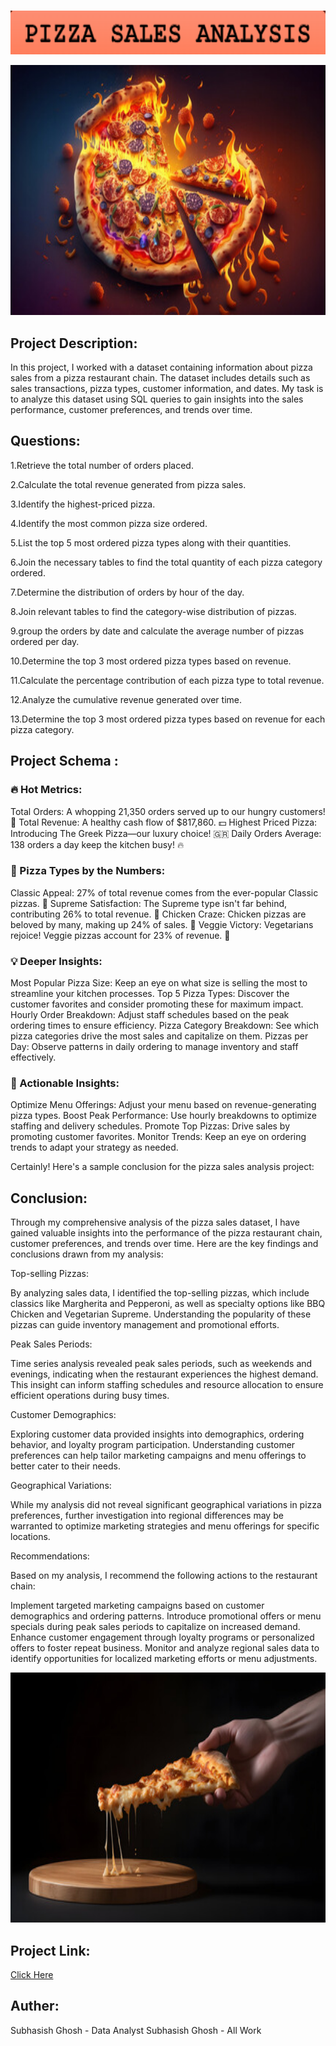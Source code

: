 # <p align="Left">
  <img width="700" height="70" src="Screenshot 2024-05-13 194624.png">
</p>


<p align="center">
  <img width="600" height="400" src="240_F_583123165_NeKswfEtkCzZL1yiZZimhF3VYJrAinYf.jpg">
</p>

## Project Description: 
In this project, I worked with a dataset containing information about pizza sales from a pizza restaurant chain. The dataset includes details such as sales transactions, pizza types, customer information, and dates. My task is to analyze this dataset using SQL queries to gain insights into the sales performance, customer preferences, and trends over time.

## Questions: 
1.Retrieve the total number of orders placed.

2.Calculate the total revenue generated from pizza sales.

3.Identify the highest-priced pizza.

4.Identify the most common pizza size ordered.

5.List the top 5 most ordered pizza types along with their quantities.

6.Join the necessary tables to find the total quantity of each pizza category ordered.

7.Determine the distribution of orders by hour of the day.

8.Join relevant tables to find the category-wise distribution of pizzas.

9.group the orders by date and calculate the average number of pizzas ordered per day.

10.Determine the top 3 most ordered pizza types based on revenue.

11.Calculate the percentage contribution of each pizza type to total revenue.

12.Analyze the cumulative revenue generated over time.

13.Determine the top 3 most ordered pizza types based on revenue for each pizza category.


## Project Schema :

### 🔥 Hot Metrics:
Total Orders: A whopping 21,350 orders served up to our hungry customers! 🛒
Total Revenue: A healthy cash flow of $817,860. 💵
Highest Priced Pizza: Introducing The Greek Pizza—our luxury choice! 🇬🇷
Daily Orders Average: 138 orders a day keep the kitchen busy! 🔥

### 🍕 Pizza Types by the Numbers:
Classic Appeal: 27% of total revenue comes from the ever-popular Classic pizzas. 🍕
Supreme Satisfaction: The Supreme type isn't far behind, contributing 26% to total revenue. 🥇
Chicken Craze: Chicken pizzas are beloved by many, making up 24% of sales. 🐔
Veggie Victory: Vegetarians rejoice! Veggie pizzas account for 23% of revenue. 🥦

### 💡 Deeper Insights:
Most Popular Pizza Size: Keep an eye on what size is selling the most to streamline your kitchen processes.
Top 5 Pizza Types: Discover the customer favorites and consider promoting these for maximum impact.
Hourly Order Breakdown: Adjust staff schedules based on the peak ordering times to ensure efficiency.
Pizza Category Breakdown: See which pizza categories drive the most sales and capitalize on them.
Pizzas per Day: Observe patterns in daily ordering to manage inventory and staff effectively.

### 🚀 Actionable Insights:
Optimize Menu Offerings: Adjust your menu based on revenue-generating pizza types.
Boost Peak Performance: Use hourly breakdowns to optimize staffing and delivery schedules.
Promote Top Pizzas: Drive sales by promoting customer favorites.
Monitor Trends: Keep an eye on ordering trends to adapt your strategy as needed.


Certainly! Here's a sample conclusion for the pizza sales analysis project:

## Conclusion:

Through my comprehensive analysis of the pizza sales dataset, I have gained valuable insights into the performance of the pizza restaurant chain, customer preferences, and trends over time. Here are the key findings and conclusions drawn from my analysis:

Top-selling Pizzas:

By analyzing sales data, I identified the top-selling pizzas, which include classics like Margherita and Pepperoni, as well as specialty options like BBQ Chicken and Vegetarian Supreme. Understanding the popularity of these pizzas can guide inventory management and promotional efforts.

Peak Sales Periods: 

Time series analysis revealed peak sales periods, such as weekends and evenings, indicating when the restaurant experiences the highest demand. This insight can inform staffing schedules and resource allocation to ensure efficient operations during busy times.

Customer Demographics:

Exploring customer data provided insights into demographics, ordering behavior, and loyalty program participation. Understanding customer preferences can help tailor marketing campaigns and menu offerings to better cater to their needs.

Geographical Variations: 

While my analysis did not reveal significant geographical variations in pizza preferences, further investigation into regional differences may be warranted to optimize marketing strategies and menu offerings for specific locations.

Recommendations:

Based on my analysis, I recommend the following actions to the restaurant chain:

Implement targeted marketing campaigns based on customer demographics and ordering patterns.
Introduce promotional offers or menu specials during peak sales periods to capitalize on increased demand.
Enhance customer engagement through loyalty programs or personalized offers to foster repeat business.
Monitor and analyze regional sales data to identify opportunities for localized marketing efforts or menu adjustments.


<p align="center">
  <img width="600" height="400" src="240_F_737510696_TsSfdoR7vSlXq9v5Md3nEkU3zmTp4lTw.jpg">
</p>


## Project Link:

[Click Here](https://github.com/subhasish9ghosh5/pizza-sales/blob/main/PIZZA%20SALES.pdf)

## Auther:
Subhasish Ghosh - Data Analyst
Subhasish Ghosh - All Work
